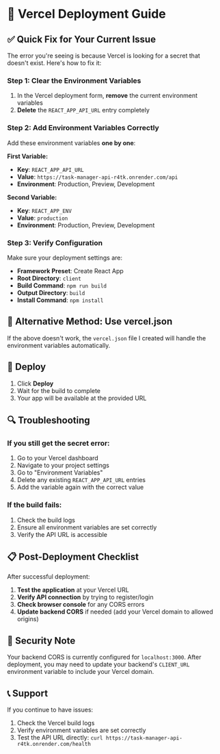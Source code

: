 # 🚀 Vercel Deployment Guide

## ✅ Quick Fix for Your Current Issue

The error you're seeing is because Vercel is looking for a secret that doesn't exist. Here's how to fix it:

### Step 1: Clear the Environment Variables
1. In the Vercel deployment form, **remove** the current environment variables
2. **Delete** the `REACT_APP_API_URL` entry completely

### Step 2: Add Environment Variables Correctly
Add these environment variables **one by one**:

**First Variable:**
- **Key**: `REACT_APP_API_URL`
- **Value**: `https://task-manager-api-r4tk.onrender.com/api`
- **Environment**: Production, Preview, Development

**Second Variable:**
- **Key**: `REACT_APP_ENV`
- **Value**: `production`
- **Environment**: Production, Preview, Development

### Step 3: Verify Configuration
Make sure your deployment settings are:

- **Framework Preset**: Create React App
- **Root Directory**: `client`
- **Build Command**: `npm run build`
- **Output Directory**: `build`
- **Install Command**: `npm install`

## 🔧 Alternative Method: Use vercel.json

If the above doesn't work, the `vercel.json` file I created will handle the environment variables automatically.

## 🚀 Deploy

1. Click **Deploy**
2. Wait for the build to complete
3. Your app will be available at the provided URL

## 🔍 Troubleshooting

### If you still get the secret error:
1. Go to your Vercel dashboard
2. Navigate to your project settings
3. Go to "Environment Variables"
4. Delete any existing `REACT_APP_API_URL` entries
5. Add the variable again with the correct value

### If the build fails:
1. Check the build logs
2. Ensure all environment variables are set correctly
3. Verify the API URL is accessible

## 📋 Post-Deployment Checklist

After successful deployment:

1. **Test the application** at your Vercel URL
2. **Verify API connection** by trying to register/login
3. **Check browser console** for any CORS errors
4. **Update backend CORS** if needed (add your Vercel domain to allowed origins)

## 🔐 Security Note

Your backend CORS is currently configured for `localhost:3000`. After deployment, you may need to update your backend's `CLIENT_URL` environment variable to include your Vercel domain.

## 📞 Support

If you continue to have issues:
1. Check the Vercel build logs
2. Verify environment variables are set correctly
3. Test the API URL directly: `curl https://task-manager-api-r4tk.onrender.com/health` 
